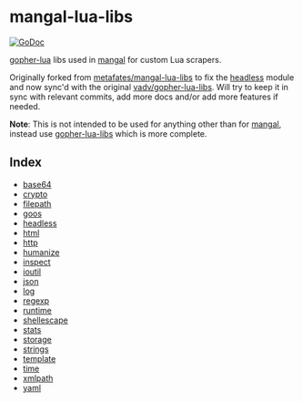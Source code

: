 # mangal-lua-libs
[![GoDoc](https://pkg.go.dev/badge/github.com/luevano/mangal-lua-libs.svg)](https://pkg.go.dev/github.com/luevano/mangal-lua-libs)

[gopher-lua](https://github.com/yuin/gopher-lua) libs used in [mangal](https://github.com/luevano/mangal) for custom Lua scrapers.

Originally forked from [metafates/mangal-lua-libs](https://github.com/metafates/mangal-lua-libs) to fix the [headless](/headless) module and now sync'd with the original [vadv/gopher-lua-libs](https://github.com/vadv/gopher-lua-libs). Will try to keep it in sync with relevant commits, add more docs and/or add more features if needed.

**Note**: This is not intended to be used for anything other than for [mangal](https://github.com/luevano/mangal), instead use [gopher-lua-libs](https://github.com/vadv/gopher-lua-libs) which is more complete.

## Index

* [base64](/base64)
* [crypto](/crypto)
* [filepath](/filepath)
* [goos](/goos)
* [headless](/headless)
* [html](/html)
* [http](/http)
* [humanize](/humanize)
* [inspect](/inspect)
* [ioutil](/ioutil)
* [json](/json)
* [log](/log)
* [regexp](/regexp)
* [runtime](/runtime)
* [shellescape](/shellescape)
* [stats](/stats)
* [storage](/storage)
* [strings](/strings)
* [template](/template)
* [time](/time)
* [xmlpath](/xmlpath)
* [yaml](/yaml)
